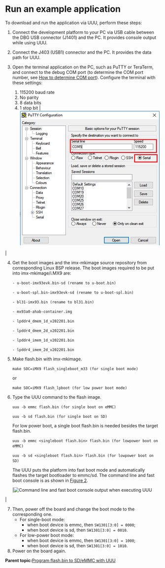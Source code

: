 # Run an example application

To download and run the application via UUU, perform these steps:

1.  Connect the development platform to your PC via USB cable between the DBG USB connector \(J1401\) and the PC. It provides console output while using UUU.
2.  Connect the J403 \(USB1\) connector and the PC. It provides the data path for UUU.
3.  Open the terminal application on the PC, such as PuTTY or TeraTerm, and connect to the debug COM port \(to determine the COM port number, see [How to determine COM port](how_to_determine_com_port.md#)\). Configure the terminal with these settings:

    1.  115200 baud rate
    2.  No parity
    3.  8 data bits
    4.  1 stop bit
    |![](../images/flash_xip_terminal_putty_configuration_8mm.bmp "Terminal (PuTTY) configuration")

|

4.  Get the boot images and the imx-mkimage source repository from corresponding Linux BSP release. The boot images required to be put into imx-mkimage/i.MX9 are:

    `- u-boot-imx93evk.bin-sd (rename to u-boot.bin)`

    `- u-boot-spl.bin-imx93evk-sd (rename to u-boot-spl.bin)`

    `- bl31-imx93.bin (rename to bl31.bin)`

    `- mx93a0-ahab-container.img`

    `- lpddr4_dmem_1d_v202201.bin`

    `- lpddr4_dmem_2d_v202201.bin`

    `- lpddr4_imem_1d_v202201.bin`

    `- lpddr4_imem_2d_v202201.bin`

5.  Make flash.bin with imx-mkimage.

    `make SOC=iMX9 flash_singleboot_m33 (for single boot mode)`

    or

    `make SOC=iMX9 flash_lpboot (for low power boot mode)`

6.  Type the UUU command to the flash image.

    `uuu -b emmc flash.bin (for single boot on eMMC)`

    `uuu -b sd flash.bin (for single boot on SD)`

    For low power boot, a single boot flash.bin is needed besides the target flash.bin.

    `uuu -b emmc <singleboot flash.bin> flash.bin (for lowpower boot on eMMC)`

    `uuu -b sd <singleboot flash.bin> flash.bin (for lowpower boot on SD)`

    The UUU puts the platform into fast boot mode and automatically flashes the target bootloader to emmc/sd. The command line and fast boot console is as shown in [Figure 2](run_an_example_application.md#COMMANDLINSEFASTBOOT).

    |![](../images/command_line_fast_boot_console_output_executing_uu.png "Command line and fast boot console output when
											executing UUU")

|

7.  Then, power off the board and change the boot mode to the corresponding one.
    -   For single-boot mode:
        -   when boot device is emmc, then `SW1301[3:0] = 0000`;
        -   when boot device is sd, then `SW1301[3:0] = 0010`.
    -   For low-power boot mode:
        -   when boot device is emmc, then `SW1301[3:0] = 1000`;
        -   when boot device is sd, then `SW1301[3:0] = 1010`.
8.  Power on the board again.

**Parent topic:**[Program flash.bin to SD/eMMC with UUU](../topics/run_a_flash_target_demo_by_uuu.md)

